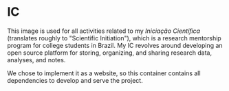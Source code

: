 # IC

This image is used for all activities related to my *Iniciação
Científica* (translates roughly to "Scientific Initiation"), which is a
research mentorship program for college students in Brazil. My IC revolves
around developing an open source platform for storing, organizing, and sharing
research data, analyses, and notes.

We chose to implement it as a website, so this container contains all
dependencies to develop and serve the project.
